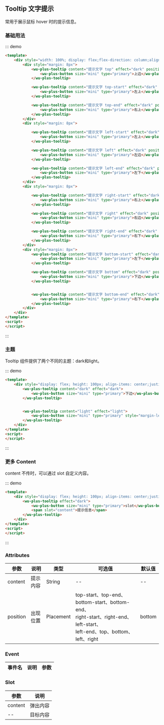 
## Tooltip 文字提示

常用于展示鼠标 hover 时的提示信息。

### 基础用法

::: demo
```html
<template>
    <div style="width: 100%; display: flex;flex-direction: column;align-items: center">
        <div style="margin: 8px">
            <wu-plus-tooltip content="提示文字 top" effect="dark" position="top">
                <wu-plus-button size="mini" type="primary">上边</wu-plus-button>
            </wu-plus-tooltip>

            <wu-plus-tooltip content="提示文字 top-start" effect="dark" position="top-start">
                <wu-plus-button size="mini" type="primary">左上</wu-plus-button>
            </wu-plus-tooltip>

            <wu-plus-tooltip content="提示文字 top-end" effect="dark" position="top-end">
                <wu-plus-button size="mini" type="primary">右上</wu-plus-button>
            </wu-plus-tooltip>
        </div>
        <div style="margin: 8px">

            <wu-plus-tooltip content="提示文字 left-start" effect="dark" position="left-start">
                <wu-plus-button size="mini" type="primary">左上</wu-plus-button>
            </wu-plus-tooltip>

            <wu-plus-tooltip content="提示文字 left" effect="dark" position="left">
                <wu-plus-button size="mini" type="primary">左边</wu-plus-button>
            </wu-plus-tooltip>

            <wu-plus-tooltip content="提示文字 left-end" effect="dark" position="left-end">
                <wu-plus-button size="mini" type="primary">左下</wu-plus-button>
            </wu-plus-tooltip>
        </div>
        <div style="margin: 8px">

            <wu-plus-tooltip content="提示文字 right-start" effect="dark" position="right-start">
                <wu-plus-button size="mini" type="primary">右上</wu-plus-button>
            </wu-plus-tooltip>

            <wu-plus-tooltip content="提示文字 right" effect="dark" position="right">
                <wu-plus-button size="mini" type="primary">右边</wu-plus-button>
            </wu-plus-tooltip>

            <wu-plus-tooltip content="提示文字 right-end" effect="dark" position="right-end">
                <wu-plus-button size="mini" type="primary">右下</wu-plus-button>
            </wu-plus-tooltip>
        </div>
        <div style="margin: 8px">
            <wu-plus-tooltip content="提示文字 bottom-start" effect="dark" position="bottom-start">
                <wu-plus-button size="mini" type="primary">左下</wu-plus-button>
            </wu-plus-tooltip>

            <wu-plus-tooltip content="提示文字 bottom" effect="dark" position="bottom">
                <wu-plus-button size="mini" type="primary">下边</wu-plus-button>
            </wu-plus-tooltip>


            <wu-plus-tooltip content="提示文字 bottom-end" effect="dark" position="bottom-end">
                <wu-plus-button size="mini" type="primary">右下</wu-plus-button>
            </wu-plus-tooltip>
        </div>
    </div>
</template>
<script>
</script>
```
:::

### 主题

Tooltip 组件提供了两个不同的主题：dark和light。

::: demo
```html
<template>
    <div style="display: flex; height: 100px; align-items: center;justify-content: center;width: 100%; margin-top: 8px; margin-bottom: 16px">
        <wu-plus-tooltip content="dark" effect="dark">
            <wu-plus-button size="mini" type="primary">下边</wu-plus-button>
        </wu-plus-tooltip>


        <wu-plus-tooltip content="light" effect="light">
            <wu-plus-button size="mini" type="primary" style="margin-left: 16px">右下</wu-plus-button>
        </wu-plus-tooltip>
    </div>
</template>
<script>
</script>
```
:::

### 更多 Content

content 不传时，可以通过 slot 自定义内容。

::: demo
```html
<template>
    <div style="display: flex; height: 100px; align-items: center;justify-content: center;width: 100%; margin-top: 8px; margin-bottom: 16px">
        <wu-plus-tooltip effect="dark">
            <wu-plus-button size="mini" type="primary">slot</wu-plus-button>
            <span slot="content">提示信息</span>
        </wu-plus-tooltip>
    </div>
</template>
<script>
</script>
```
:::

### Attributes

| 参数      | 说明    | 类型      | 可选值       | 默认值   |
|---------- |-------- |---------- |-------------  |-------- |
| content | 提示内容 | String | --| -- |
| position | 出现位置 | Placement | top-start、top-end、bottom-start、bottom-end、<br> right-start、right-end、left-start、 <br> left-end、top、bottom、left、right| bottom |

### Event

| 事件名      | 说明    | 参数     | 
|---------- |-------- |---------- |

### Slot

| 参数      | 说明    |
|---------- |-------- |
| content  | 弹出内容 |
| --  | 目标内容 |
